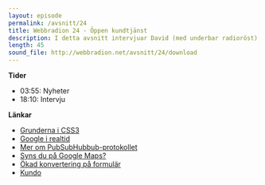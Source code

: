 ```yaml
---
layout: episode
permalink: /avsnitt/24
title: Webbradion 24 - Öppen kundtjänst
description: I detta avsnitt intervjuar David (med underbar radioröst) Björn Lilja, en av killarna bakom Kundo. Vi går igenom lyssnarundersökningen och pratar ämnen som vanligt. 
length: 45
sound_file: http://webbradion.net/avsnitt/24/download
---
```


**Tider**

* 03:55: Nyheter
* 18:10: Intervju 

**Länkar**

* [Grunderna i CSS3](http://www.webdesignerwall.com/tutorials/the-basics-of-css3/)
* [Google i realtid](http://www.readwriteweb.com/archives/google_developing_real_time_index.php)
* [Mer om PubSubHubbub-protokollet](http://code.google.com/p/pubsubhubbub/)
* [Syns du på Google Maps?](http://www.lindqvist.com/syns-du-pa-google-maps)
* [Ökad konvertering på formulär](http://lukew.com/ff/entry.asp?1007)
* [Kundo](http://kundo.se)
